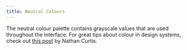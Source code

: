 ```yaml
---
title: Neutral Colours
---
```


The neutral colour palette contains grayscale values that are used throughout the interface. For great tips about colour in design systems, check out [this post](https://medium.com/eightshapes-llc/color-in-design-systems-a1c80f65fa3) by Nathan Curtis.
